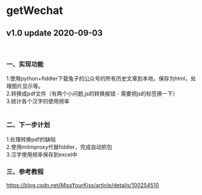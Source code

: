 # getWechat
## v1.0 update 2020-09-03
<br/>

### 一、实现功能 
1.使用python+fiddler下载兔子的公众号的所有历史文章到本地，保存为html，处理图片显示等。
<br/>
2.转换成pdf文件（有两个小问题,js的转换报错 - 需要把js的标签换一下）
<br/>
3.统计各个汉字的使用频率
<br/>
<br/>

### 二、下一步计划
1.处理转换pdf的缺陷
<br/>
2.使用mitmproxy代替fiddler，完成自动抓包
<br/>
3.汉字使用频率保存到excel中
<br/>

### 三、参考教程
https://blog.csdn.net/MissYourKiss/article/details/100254510
